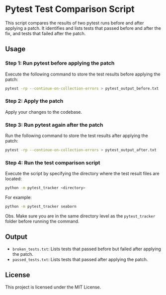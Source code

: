 # Pytest Test Comparison Script

This script compares the results of two pytest runs before and after applying a patch. 
It identifies and lists tests that passed before and after the fix, and tests that failed after the patch.

## Usage

### Step 1: Run pytest before applying the patch
Execute the following command to store the test results before applying the patch:

```sh
pytest -rp --continue-on-collection-errors > pytest_output_before.txt
```

### Step 2: Apply the patch
Apply your changes to the codebase.

### Step 3: Run pytest again after the patch
Run the following command to store the test results after applying the patch:

```sh
pytest -rp --continue-on-collection-errors > pytest_output_after.txt
```

### Step 4: Run the test comparison script
Execute the script by specifying the directory where the test result files are located:

```sh
python -m pytest_tracker <directory>
```

For example:

```sh
python -m pytest_tracker seaborn
```

Obs. Make sure you are in the same directory level as the `pytest_tracker` folder before running the command.

## Output

- `broken_tests.txt`: Lists tests that passed before but failed after applying the patch.
- `passed_tests.txt`: Lists tests that passed after applying the patch.

## License
This project is licensed under the MIT License.

